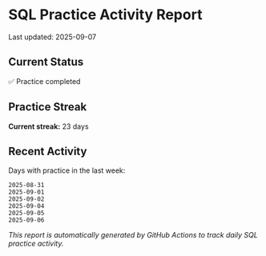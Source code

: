 # SQL Practice Activity Report

Last updated: 2025-09-07

## Current Status

✅ Practice completed

## Practice Streak

**Current streak:** 23 days

## Recent Activity

Days with practice in the last week:

```
2025-08-31
2025-09-01
2025-09-02
2025-09-04
2025-09-05
2025-09-06
```

*This report is automatically generated by GitHub Actions to track daily SQL practice activity.*
